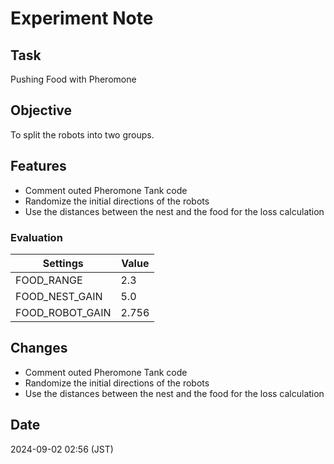 # Experiment Note

## Task

Pushing Food with Pheromone

## Objective

To split the robots into two groups.

## Features

- Comment outed Pheromone Tank code
- Randomize the initial directions of the robots
- Use the distances between the nest and the food for the loss calculation

### Evaluation

| Settings        | Value |
|-----------------|-------|
| FOOD_RANGE      | 2.3   |
| FOOD_NEST_GAIN  | 5.0   |
| FOOD_ROBOT_GAIN | 2.756 |

## Changes

- Comment outed Pheromone Tank code
- Randomize the initial directions of the robots
- Use the distances between the nest and the food for the loss calculation

## Date

2024-09-02 02:56 (JST)
